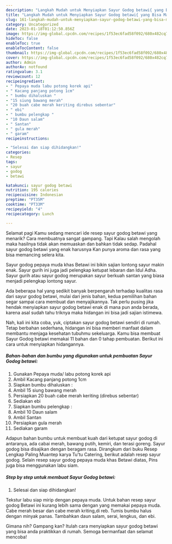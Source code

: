 ```yaml
---
description: "Langkah Mudah untuk Menyiapkan Sayur Godog betawi{ yang Bisa Manjain Lidah,  Menu Buat lebaran"
title: "Langkah Mudah untuk Menyiapkan Sayur Godog betawi{ yang Bisa Manjain Lidah,  Menu Buat lebaran"
slug: 161-langkah-mudah-untuk-menyiapkan-sayur-godog-betawi-yang-bisa-manjain-lidah-menu-buat-lebaran
category: Uncategorized
date: 2023-01-18T01:12:50.856Z
image: https://img-global.cpcdn.com/recipes/1f53ec6fad58f092/680x482cq70/sayur-godog-betawi-foto-resep-utama.jpg
hideToc: false
enableToc: true
enableTocContent: false
thumbnail: https://img-global.cpcdn.com/recipes/1f53ec6fad58f092/680x482cq70/sayur-godog-betawi-foto-resep-utama.jpg
cover: https://img-global.cpcdn.com/recipes/1f53ec6fad58f092/680x482cq70/sayur-godog-betawi-foto-resep-utama.jpg
author: Admin
authorAv: notfound
ratingvalue: 3.1
reviewcount: 12
recipeingredient:
- " Pepaya muda labu potong korek api"
- " Kacang panjang potong 1cm"
- " bumbu dihaluskan "
- "15 siung bawang merah"
- "20 buah cabe merah keriting direbus sebentar"
- " ebi"
- " bumbu pelengkap "
- "10 Daun salam"
- " Santan"
- " gula merah"
- " garam"
recipeinstructions:

- "Selesai dan siap dihidangkan!"
categories:
- Resep
tags:
- sayur
- godog
- betawi

katakunci: sayur godog betawi 
nutrition: 195 calories
recipecuisine: Indonesian
preptime: "PT35M"
cooktime: "PT33M"
recipeyield: "4"
recipecategory: Lunch

---
```



Selamat pagi Kamu sedang mencari ide resep sayur godog betawi yang menarik? Cara membuatnya sangat gampang. Tapi Kalau salah mengolah maka hasilnya tidak akan memuaskan dan bahkan tidak sedap. Padahal sayur godog betawi yang enak harusnya Kan punya aroma dan rasa yang bisa memancing selera kita.


Sayur godog pepaya muda khas Betawi ini bikin sajian lontong sayur makin enak. Sayur gurih ini juga jadi pelengkap ketupat lebaran dan Idul Adha. Sayur gurih atau sayur godog merupakan sayur berkuah santan yang biasa menjadi pelengkap lontong sayur.

Ada beberapa hal yang sedikit banyak berpengaruh terhadap kualitas rasa dari sayur godog betawi, mulai dari jenis bahan, kedua pemilihan bahan segar sampai cara membuat dan menyajikannya. Tak perlu pusing jika hendak menyiapkan sayur godog betawi enak di mana pun anda berada, karena asal sudah tahu triknya maka hidangan ini bisa jadi sajian istimewa.


Nah, kali ini kita coba, yuk, ciptakan sayur godog betawi sendiri di rumah. Tetap berbahan sederhana, hidangan ini bisa memberi manfaat dalam membantu menjaga kesehatan tubuhmu sekeluarga. Kamu bisa membuat Sayur Godog betawi memakai 11 bahan dan 0 tahap pembuatan. Berikut ini cara untuk menyiapkan hidangannya.

<!--inarticleads1-->

##### Bahan-bahan dan bumbu yang digunakan untuk pembuatan Sayur Godog betawi:

1. Gunakan  Pepaya muda/ labu potong korek api
1. Ambil  Kacang panjang potong 1cm
1. Siapkan  bumbu dihaluskan :
1. Ambil 15 siung bawang merah
1. Persiapkan 20 buah cabe merah keriting (direbus sebentar)
1. Sediakan  ebi
1. Siapkan  bumbu pelengkap :
1. Ambil 10 Daun salam
1. Ambil  Santan
1. Persiapkan  gula merah
1. Sediakan  garam


Adapun bahan bumbu untuk membuat kuah dari ketupat sayur godog di antaranya, ada cabai merah, bawang putih, kemiri, dan terasi goreng. Sayur godog bisa disajikan dengan beragam rasa. Dirangkum dari buku Resep Lengkap Paling Muantep karya Tu&#39;tu Catering, berikut adalah resep sayur godog. Selain resep sayur godog pepaya muda khas Betawi diatas, Pins juga bisa menggunakan labu siam. 

<!--inarticleads2-->

##### Step by step untuk membuat Sayur Godog betawi:


1. Selesai dan siap dihidangkan!

Tekstur labu siap mirip dengan pepaya muda. Untuk bahan resep sayur godog Betawi ini kurang lebih sama dengan yang memakai pepaya muda. Cabe merah besar dan cabe merah kriting,di reb. Tumis bumbu halus dengan minyak panas. Tambahkan daun salam, serai, lengkus, dan ebi. 

Gimana nih? Gampang kan? Itulah cara menyiapkan sayur godog betawi yang bisa anda praktikkan di rumah. Semoga bermanfaat dan selamat mencoba!
